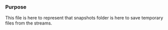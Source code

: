 ### Purpose
This file is here to represent that snapshots folder is here to save temporary files from the streams.